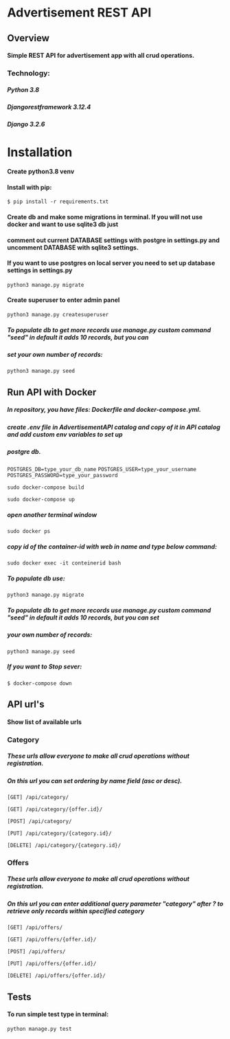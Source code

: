 # Advertisement REST API

## Overview
#### Simple REST API for advertisement app with all crud operations.

### Technology:

##### Python 3.8

##### Djangorestframework 3.12.4

##### Django 3.2.6

# Installation

#### Create python3.8 venv

#### Install with pip:

`$ pip install -r requirements.txt`

#### Create db and make some migrations in terminal. If you will not use docker and want to use sqlite3 db just 
#### comment out current DATABASE settings with postgre in settings.py and uncomment DATABASE with sqlite3 settings.
#### If you want to use postgres on local server you need to set up database settings in settings.py


`python3 manage.py migrate`

#### Create superuser to enter admin panel

`python3 manage.py createsuperuser`

##### To populate db to get more records use manage.py custom command "seed" in default it adds 10 records, but you can
##### set your own number of records:

`python3 manage.py seed`


## Run API with Docker

##### In repository, you have files: Dockerfile and docker-compose.yml.

##### create .env file in AdvertisementAPI catalog and copy of it in API catalog and add custom env variables to set up 
##### postgre db.

`POSTGRES_DB=type_your_db_name`
`POSTGRES_USER=type_your_username`
`POSTGRES_PASSWORD=type_your_password`

`sudo docker-compose build`

`sudo docker-compose up`

##### open another terminal window

`sudo docker ps`

##### copy id of the container-id with web in name and type below command:

`sudo docker exec -it conteinerid bash`

##### To populate db use:

`python3 manage.py migrate`

##### To populate db to get more records use manage.py custom command "seed" in default it adds 10 records, but you can set
##### your own number of records:

`python3 manage.py seed`

##### If you want to Stop sever:

`$ docker-compose down`

## API url's

#### Show list of available urls

### Category

##### These urls allow everyone to make all crud operations without registration.

##### On this url you can set ordering by name field (asc or desc).

`[GET] /api/category/`

`[GET] /api/category/{offer.id}/`

`[POST] /api/category/`

`[PUT] /api/category/{category.id}/`

`[DELETE] /api/category/{category.id}/`

### Offers

##### These urls allow everyone to make all crud operations without registration.

##### On this url you can enter additional query parameter "category" after ? to retrieve only records within specified category

`[GET] /api/offers/`

`[GET] /api/offers/{offer.id}/`

`[POST] /api/offers/`

`[PUT] /api/offers/{offer.id}/`

`[DELETE] /api/offers/{offer.id}/`

## Tests

#### To run simple test type in terminal:

`python manage.py test`
